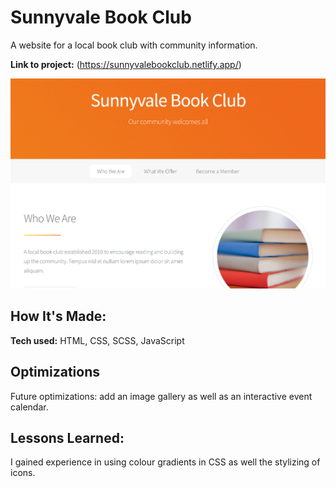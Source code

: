 # Sunnyvale Book Club

A website for a local book club with community information.

**Link to project:** (https://sunnyvalebookclub.netlify.app/)

![screenshot of SunnyVale Book Club](/images/sunnyvalebookclubscreenshot.png)

## How It's Made:

**Tech used:** HTML, CSS, SCSS, JavaScript

## Optimizations

Future optimizations: add an image gallery as well as an interactive event calendar.

## Lessons Learned:

I gained experience in using colour gradients in CSS as well the stylizing of icons.

